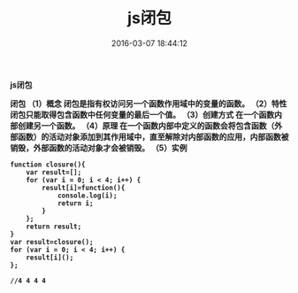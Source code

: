 ﻿---
title: js闭包
date: 2016-03-07 18:44:12
tags:
- javascript
- 闭包
- wiki
- 日志
- 前端
categories: 前端
---
<b>js闭包<b>

闭包
（1）概念
闭包是指有权访问另一个函数作用域中的变量的函数。
（2）特性
闭包只能取得包含函数中任何变量的最后一个值。
（3）创建方式
在一个函数内部创建另一个函数。
（4）原理
在一个函数内部中定义的函数会将包含函数（外部函数）的活动对象添加到其作用域中，直至解除对内部函数的应用，内部函数被销毁，外部函数的活动对象才会被销毁。
（5）实例

```
function closure(){
    var result=[];
    for (var i = 0; i < 4; i++) {
        result[i]=function(){
            console.log(i);
            return i;
        }
    };
    return result;
}
var result=closure();
for (var i = 0; i < 4; i++) {
    result[i]();
};

//4 4 4 4
```

